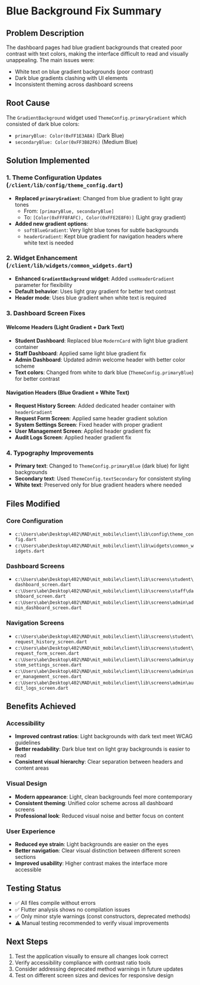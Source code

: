 # Blue Background Fix Summary

## Problem Description
The dashboard pages had blue gradient backgrounds that created poor contrast with text colors, making the interface difficult to read and visually unappealing. The main issues were:
- White text on blue gradient backgrounds (poor contrast)
- Dark blue gradients clashing with UI elements
- Inconsistent theming across dashboard screens

## Root Cause
The `GradientBackground` widget used `ThemeConfig.primaryGradient` which consisted of dark blue colors:
- `primaryBlue: Color(0xFF1E3A8A)` (Dark Blue)
- `secondaryBlue: Color(0xFF3B82F6)` (Medium Blue)

## Solution Implemented

### 1. Theme Configuration Updates (`/client/lib/config/theme_config.dart`)
- **Replaced `primaryGradient`**: Changed from blue gradient to light gray tones
  - From: `[primaryBlue, secondaryBlue]`
  - To: `[Color(0xFFF8FAFC), Color(0xFFE2E8F0)]` (Light gray gradient)
- **Added new gradient options**:
  - `softBlueGradient`: Very light blue tones for subtle backgrounds
  - `headerGradient`: Kept blue gradient for navigation headers where white text is needed

### 2. Widget Enhancement (`/client/lib/widgets/common_widgets.dart`)
- **Enhanced `GradientBackground` widget**: Added `useHeaderGradient` parameter for flexibility
- **Default behavior**: Uses light gray gradient for better text contrast
- **Header mode**: Uses blue gradient when white text is required

### 3. Dashboard Screen Fixes

#### Welcome Headers (Light Gradient + Dark Text)
- **Student Dashboard**: Replaced blue `ModernCard` with light blue gradient container
- **Staff Dashboard**: Applied same light blue gradient fix  
- **Admin Dashboard**: Updated admin welcome header with better color scheme
- **Text colors**: Changed from white to dark blue (`ThemeConfig.primaryBlue`) for better contrast

#### Navigation Headers (Blue Gradient + White Text)
- **Request History Screen**: Added dedicated header container with `headerGradient`
- **Request Form Screen**: Applied same header gradient solution
- **System Settings Screen**: Fixed header with proper gradient
- **User Management Screen**: Applied header gradient fix
- **Audit Logs Screen**: Applied header gradient fix

### 4. Typography Improvements
- **Primary text**: Changed to `ThemeConfig.primaryBlue` (dark blue) for light backgrounds
- **Secondary text**: Used `ThemeConfig.textSecondary` for consistent styling
- **White text**: Preserved only for blue gradient headers where needed

## Files Modified

### Core Configuration
- `c:\Users\abe\Desktop\402\MAD\mit_mobile\client\lib\config\theme_config.dart`
- `c:\Users\abe\Desktop\402\MAD\mit_mobile\client\lib\widgets\common_widgets.dart`

### Dashboard Screens
- `c:\Users\abe\Desktop\402\MAD\mit_mobile\client\lib\screens\student\dashboard_screen.dart`
- `c:\Users\abe\Desktop\402\MAD\mit_mobile\client\lib\screens\staff\dashboard_screen.dart`
- `c:\Users\abe\Desktop\402\MAD\mit_mobile\client\lib\screens\admin\admin_dashboard_screen.dart`

### Navigation Screens
- `c:\Users\abe\Desktop\402\MAD\mit_mobile\client\lib\screens\student\request_history_screen.dart`
- `c:\Users\abe\Desktop\402\MAD\mit_mobile\client\lib\screens\student\request_form_screen.dart`
- `c:\Users\abe\Desktop\402\MAD\mit_mobile\client\lib\screens\admin\system_settings_screen.dart`
- `c:\Users\abe\Desktop\402\MAD\mit_mobile\client\lib\screens\admin\user_management_screen.dart`
- `c:\Users\abe\Desktop\402\MAD\mit_mobile\client\lib\screens\admin\audit_logs_screen.dart`

## Benefits Achieved

### Accessibility
- **Improved contrast ratios**: Light backgrounds with dark text meet WCAG guidelines
- **Better readability**: Dark blue text on light gray backgrounds is easier to read
- **Consistent visual hierarchy**: Clear separation between headers and content areas

### Visual Design
- **Modern appearance**: Light, clean backgrounds feel more contemporary
- **Consistent theming**: Unified color scheme across all dashboard screens
- **Professional look**: Reduced visual noise and better focus on content

### User Experience
- **Reduced eye strain**: Light backgrounds are easier on the eyes
- **Better navigation**: Clear visual distinction between different screen sections
- **Improved usability**: Higher contrast makes the interface more accessible

## Testing Status
- ✅ All files compile without errors
- ✅ Flutter analysis shows no compilation issues
- ✅ Only minor style warnings (const constructors, deprecated methods)
- ⚠️ Manual testing recommended to verify visual improvements

## Next Steps
1. Test the application visually to ensure all changes look correct
2. Verify accessibility compliance with contrast ratio tools
3. Consider addressing deprecated method warnings in future updates
4. Test on different screen sizes and devices for responsive design
